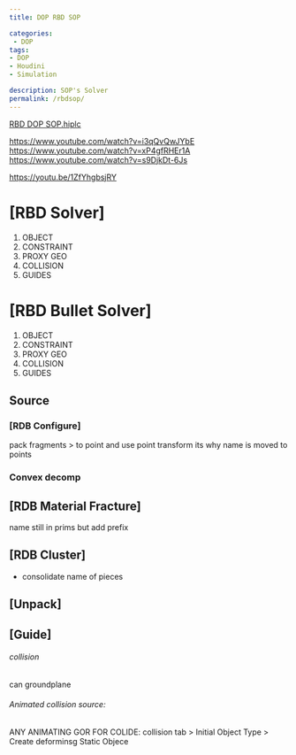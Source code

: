 ```yaml
---
title: DOP RBD SOP

categories:
 - DOP
tags:
- DOP
- Houdini
- Simulation

description: SOP's Solver
permalink: /rbdsop/
---
```


[RBD DOP SOP.hiplc](/src/hip/SOP_RDB_SOP.hiplc)  



https://www.youtube.com/watch?v=i3qQvQwJYbE  
https://www.youtube.com/watch?v=xP4gfRHEr1A  
https://www.youtube.com/watch?v=s9DjkDt-6Js  

https://youtu.be/1ZfYhgbsjRY





# [RBD Solver]

1. OBJECT
2. CONSTRAINT
3. PROXY GEO  
4. COLLISION   
5. GUIDES


# [RBD Bullet Solver]

1. OBJECT
2. CONSTRAINT
3. PROXY GEO  
4. COLLISION   
5. GUIDES



## Source
### [RDB Configure]
 pack fragments > to point and use point transform its why name is moved to points
### Convex decomp


## [RDB Material Fracture]
name still in prims but add prefix



## [RDB Cluster]
- consolidate name of pieces


## [Unpack]

## [Guide]


###### collision
can groundplane    

###### Animated collision source:
ANY ANIMATING GOR FOR COLIDE:
collision tab > Initial Object Type > Create deforminsg Static Objece
